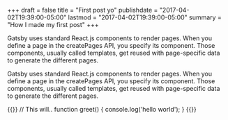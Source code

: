 +++
draft = false
title = "First post yo"
publishdate = "2017-04-02T19:39:00-05:00"
lastmod = "2017-04-02T19:39:00-05:00"
summary = "How I made my first post"
+++

Gatsby uses standard React.js components to render pages. When you define a page in the createPages API, you specify its component. Those components, usually called templates, get reused with page-specific data to generate the different pages.

Gatsby uses standard React.js components to render pages. When you define a page in the createPages API, you specify its component. Those components, usually called templates, get reused with page-specific data to generate the different pages.

{{<highlight javascript>}}
// This will..
function greet() {
  console.log('hello world');
}
{{</highlight>}}
